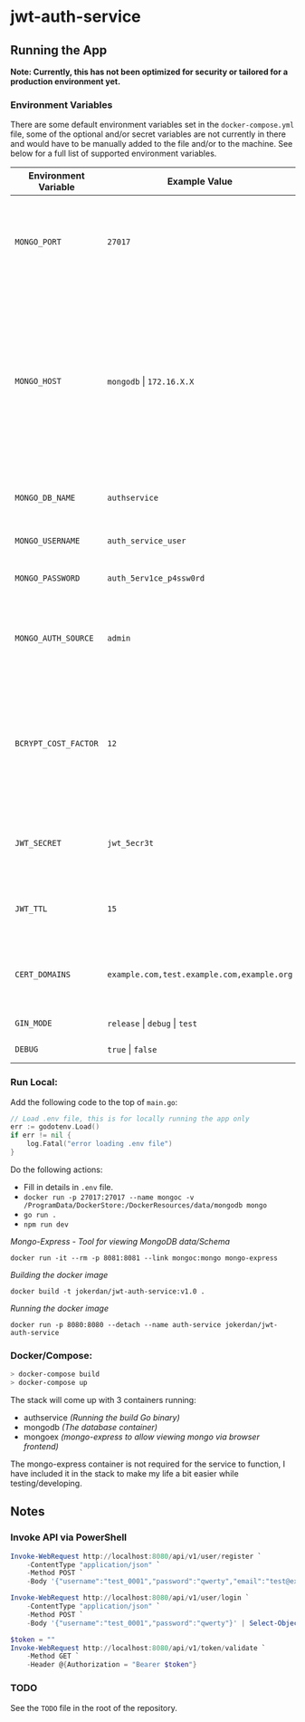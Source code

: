 # jwt-auth-service

## Running the App

**Note: Currently, this has not been optimized for security or tailored for a production environment yet.**

### Environment Variables

There are some default environment variables set in the `docker-compose.yml` file, some of the optional and/or secret variables are not currently in there and would have to be manually added to the file and/or to the machine. See below for a full list of supported environment variables.

| Environment Variable | Example Value | Notes |
| -------------------- | ------------- | ----- |
| `MONGO_PORT` | `27017` | The port the mongo container will run on. If changed, you also need to change the port exposed in the `docker-compose` file. |
| `MONGO_HOST` | `mongodb` \| `172.16.X.X` | The address of the mongo instance, the service uses this to connect to mongo. If connecting to an instance of mongo not in the docker-compose stack, i.e. on the local network, you also need to set the following env vars; `MONGO_USERNAME`, `MONGO_PASSWORD`, `MONGO_AUTH_SOURCE`. |
| `MONGO_DB_NAME` | `authservice` | The name of the mongo database the service will use |
| `MONGO_USERNAME` | `auth_service_user` | Username used to authenticate with mongo |
| `MONGO_PASSWORD` | `auth_5erv1ce_p4ssw0rd` | Password used to authenticate with mongo |
| `MONGO_AUTH_SOURCE` | `admin` | Mongo auth source is the mongo database holding credentials to allow connections, likely defaulted to `admin` |
| `BCRYPT_COST_FACTOR` | `12` | The Default value, and minimum the service will use is 10, Max value is 31. Prefer: 12 \| Cost of 12 = 200ms Response time, every cost increase of 1 roughly doubles response time. |
| `JWT_SECRET` | `jwt_5ecr3t` | Secret used for generating and verifying JWT signatures. See **https://jwt.io** for more information. |
| `JWT_TTL` | `15` | Time to live in minutes for the token, tokens will expire after this time has passed. |
| `CERT_DOMAINS` | `example.com,test.example.com,example.org` | A comma separated list of domains for `autotls` to attempt to create certificates for. |
| `GIN_MODE` | `release` \| `debug` \| `test` | Set the mode for GIN to use. |
| `DEBUG` | `true` \| `false` | Not currently used. |

### Run Local:

Add the following code to the top of `main.go`:

```go
// Load .env file, this is for locally running the app only
err := godotenv.Load()
if err != nil {
	log.Fatal("error loading .env file")
}
```

Do the following actions:

- Fill in details in `.env` file.
- `docker run -p 27017:27017 --name mongoc -v /ProgramData/DockerStore:/DockerResources/data/mongodb mongo`
- `go run .`
- `npm run dev`

_Mongo-Express - Tool for viewing MongoDB data/Schema_

`docker run -it --rm -p 8081:8081 --link mongoc:mongo mongo-express`

_Building the docker image_

`docker build -t jokerdan/jwt-auth-service:v1.0 .`

_Running the docker image_

`docker run -p 8080:8080 --detach --name auth-service jokerdan/jwt-auth-service`

### Docker/Compose:

```ps1
> docker-compose build
> docker-compose up
```

The stack will come up with 3 containers running:
- authservice _(Running the build Go binary)_
- mongodb _(The database container)_
- mongoex _(mongo-express to allow viewing mongo via browser frontend)_

The mongo-express container is not required for the service to function, I have included it in the stack to make my life a bit easier while testing/developing.

## Notes

### Invoke API via PowerShell

```ps1
Invoke-WebRequest http://localhost:8080/api/v1/user/register `
	-ContentType "application/json" `
	-Method POST `
	-Body '{"username":"test_0001","password":"qwerty","email":"test@example.com"}' | Select-Object -expand RawContent

Invoke-WebRequest http://localhost:8080/api/v1/user/login `
	-ContentType "application/json" `
	-Method POST `
	-Body '{"username":"test_0001","password":"qwerty"}' | Select-Object -expand RawContent
```

```ps1
$token = ""
Invoke-WebRequest http://localhost:8080/api/v1/token/validate `
	-Method GET `
	-Header @{Authorization = "Bearer $token"}
```

### TODO

See the `TODO` file in the root of the repository.

